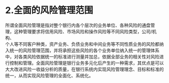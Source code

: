 # 2.全面的风险管理范围

所谓全面风险管理是指对整个银行内各个层次的业务单位、各种风险的通盘管<br />
    理，这种管理要求将信用风险、市场风险和操作风险等不同风险类型，公司/机构、<br />
    个人等不同客户种类，资产业务、负债业务和中间业务等不同性质业务的风险都纳<br />
    入统一的风险管理范围，并将承担这些风险的各个业务单位纳入统一的管理体系<br />
    中，对各类风险依据统一的标准进行测量并加总，依据全部业务的相关性对风险进<br />
    行控制和管理。全面风险管理是银行业务多元化后产生的一种需求，其优点是可以<br />
    大大改进风险一收益分析的质量，在银行系统内实现风险管理理念、目标和标准的<br />
  统一，从而实现风险管理的全面化、系统化。